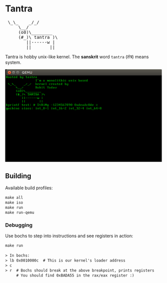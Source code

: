 # Tantra

<pre>
 \_\_    _/_/
     \__/
     (o0)\________
     (#_)\ tantra )\
        ||------w |
        ||       ||
</pre>

Tantra is hobby unix-like kernel. The __sanskrit__ word `tantra` (तंत्र) means system.

![Tantra](docs/screenshot.png)

## Building

Available build profiles:

    make all
    make iso
    make run
    make run-qemu

### Debugging

Use bochs to step into instructions and see registers in action:

    make run

    > In bochs:
    > lb 0x0010000c  # This is our kernel's loader address
    > c
    > r  # Bochs should break at the above breakpoint, prints registers
         # You should find 0xBADA55 in the rax/eax register :)
